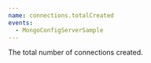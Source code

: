 ```yaml
---
name: connections.totalCreated
events:
  - MongoConfigServerSample
---
```


The total number of connections created.